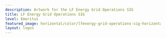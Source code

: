 ```yaml
---
description: Artwork for the LF Energy Grid Operations SIG
title: LF Energy Grid Operations SIG
level: Emeritus
featured_image: horizontal/color/lfenergy-grid-operations-sig-horizontal-color.svg
layout: logos
---
```

